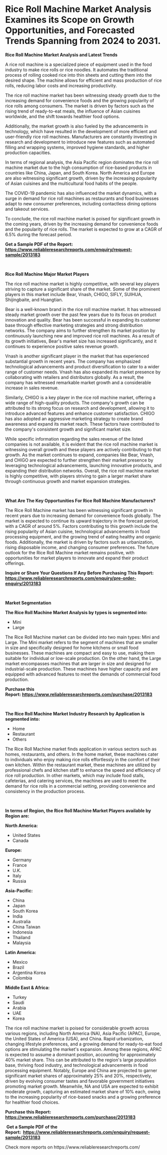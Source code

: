 <p><h1>Rice Roll Machine Market Analysis Examines its Scope on Growth Opportunities, and Forecasted Trends Spanning from 2024 to 2031.</h1></p><p><strong>Rice Roll Machine Market Analysis and Latest Trends</strong></p>
<p><p>A rice roll machine is a specialized piece of equipment used in the food industry to make rice rolls or rice noodles. It automates the traditional process of rolling cooked rice into thin sheets and cutting them into the desired shape. The machine allows for efficient and mass production of rice rolls, reducing labor costs and increasing productivity.</p><p>The rice roll machine market has been witnessing steady growth due to the increasing demand for convenience foods and the growing popularity of rice rolls among consumers. The market is driven by factors such as the rising trend of ready-to-eat meals, the influence of Asian cuisines worldwide, and the shift towards healthier food options.</p><p>Additionally, the market growth is also fueled by the advancements in technology, which have resulted in the development of more efficient and user-friendly rice roll machines. Manufacturers are constantly investing in research and development to introduce new features such as automated filling and wrapping systems, improved hygiene standards, and higher production capacities.</p><p>In terms of regional analysis, the Asia Pacific region dominates the rice roll machine market due to the high consumption of rice-based products in countries like China, Japan, and South Korea. North America and Europe are also witnessing significant growth, driven by the increasing popularity of Asian cuisines and the multicultural food habits of the people.</p><p>The COVID-19 pandemic has also influenced the market dynamics, with a surge in demand for rice roll machines as restaurants and food businesses adapt to new consumer preferences, including contactless dining options and takeout services.</p><p>To conclude, the rice roll machine market is poised for significant growth in the coming years, driven by the increasing demand for convenience foods and the popularity of rice rolls. The market is expected to grow at a CAGR of 6.5% during the forecast period.</p></p>
<p><strong>Get a Sample PDF of the Report:&nbsp; <a href="https://www.reliableresearchreports.com/enquiry/request-sample/2013183">https://www.reliableresearchreports.com/enquiry/request-sample/2013183</a></strong></p>
<p>&nbsp;</p>
<p><strong>Rice Roll Machine Major Market Players</strong></p>
<p><p>The rice roll machine market is highly competitive, with several key players striving to capture a significant share of the market. Some of the prominent players in this market include Bear, Vnash, CHIGO, SIFLY, SUIHUA, Shijingbaite, and Huangtian.</p><p>Bear is a well-known brand in the rice roll machine market. It has witnessed steady market growth over the past few years due to its focus on product innovation and quality. Bear has been successful in expanding its customer base through effective marketing strategies and strong distribution networks. The company aims to further strengthen its market position by continuously launching new and improved rice roll machines. As a result of its growth initiatives, Bear's market size has increased significantly, and it continues to experience positive sales revenue growth.</p><p>Vnash is another significant player in the market that has experienced substantial growth in recent years. The company has emphasized technological advancements and product diversification to cater to a wider range of customer needs. Vnash has also expanded its market presence by collaborating with retailers and distributors globally. As a result, the company has witnessed remarkable market growth and a considerable increase in sales revenue.</p><p>Similarly, CHIGO is a key player in the rice roll machine market, offering a wide range of high-quality products. The company's growth can be attributed to its strong focus on research and development, allowing it to introduce advanced features and enhance customer satisfaction. CHIGO has also adopted an aggressive marketing strategy to create brand awareness and expand its market reach. These factors have contributed to the company's consistent growth and significant market size.</p><p>While specific information regarding the sales revenue of the listed companies is not available, it is evident that the rice roll machine market is witnessing overall growth and these players are actively contributing to that growth. As the market continues to expand, companies like Bear, Vnash, and CHIGO are expected to further strengthen their market presence by leveraging technological advancements, launching innovative products, and expanding their distribution networks. Overall, the rice roll machine market is highly competitive, with players striving to gain a larger market share through continuous growth and market expansion strategies.</p></p>
<p>&nbsp;</p>
<p><strong>What Are The Key Opportunities For Rice Roll Machine Manufacturers?</strong></p>
<p><p>The Rice Roll Machine market has been witnessing significant growth in recent years due to increasing demand for convenience foods globally. The market is expected to continue its upward trajectory in the forecast period, with a CAGR of around 5%. Factors contributing to this growth include the rising popularity of Asian cuisine, technological advancements in food processing equipment, and the growing trend of eating healthy and organic foods. Additionally, the market is driven by factors such as urbanization, rising disposable income, and changing consumer preferences. The future outlook for the Rice Roll Machine market remains positive, with opportunities for market players to innovate and expand their product offerings.</p></p>
<p><strong>Inquire or Share Your Questions If Any Before Purchasing This Report: <a href="https://www.reliableresearchreports.com/enquiry/pre-order-enquiry/2013183">https://www.reliableresearchreports.com/enquiry/pre-order-enquiry/2013183</a></strong></p>
<p>&nbsp;</p>
<p><strong>Market Segmentation</strong></p>
<p><strong>The Rice Roll Machine Market Analysis by types is segmented into:</strong></p>
<p><ul><li>Mini</li><li>Large</li></ul></p>
<p><p>The Rice Roll Machine market can be divided into two main types: Mini and Large. The Mini market refers to the segment of machines that are smaller in size and specifically designed for home kitchens or small food businesses. These machines are compact and easy to use, making them suitable for individual or low-scale production. On the other hand, the Large market encompasses machines that are larger in size and designed for industrial-scale production. These machines have higher capacity and are equipped with advanced features to meet the demands of commercial food production.</p></p>
<p><strong>Purchase this Report:&nbsp;<a href="https://www.reliableresearchreports.com/purchase/2013183">https://www.reliableresearchreports.com/purchase/2013183</a></strong></p>
<p>&nbsp;</p>
<p><strong>The Rice Roll Machine Market Industry Research by Application is segmented into:</strong></p>
<p><ul><li>Home</li><li>Restaurant</li><li>Others</li></ul></p>
<p><p>The Rice Roll Machine market finds application in various sectors such as homes, restaurants, and others. In the home market, these machines cater to individuals who enjoy making rice rolls effortlessly in the comfort of their own kitchen. Within the restaurant market, these machines are utilized by professional chefs and kitchen staff to enhance the speed and efficiency of rice roll production. In other markets, which may include food stalls, cafeterias, and catering services, the machines are used to meet the demand for rice rolls in a commercial setting, providing convenience and consistency in the production process.</p></p>
<p>&nbsp;</p>
<p><strong>In terms of Region, the Rice Roll Machine Market Players available by Region are:</strong></p>
<p>
    <p> <strong> North America: </strong>
        <ul>
            <li>United States</li>
            <li>Canada</li>
        </ul>
        </p> 
    <p> <strong> Europe: </strong>
        <ul>
            <li>Germany</li>
            <li>France</li>
            <li>U.K.</li>
            <li>Italy</li>
            <li>Russia</li>
        </ul>
        </p> 
    <p> <strong> Asia-Pacific: </strong>
        <ul>
            <li>China</li>
            <li>Japan</li>
            <li>South Korea</li>
            <li>India</li>
            <li>Australia</li>
            <li>China Taiwan</li>
            <li>Indonesia</li>
            <li>Thailand</li>
            <li>Malaysia</li>
        </ul>
        </p> 
    <p> <strong> Latin America: </strong>
        <ul>
            <li>Mexico</li>
            <li>Brazil</li>
            <li>Argentina Korea</li>
            <li>Colombia</li>
        </ul>
        </p> 
    <p> <strong> Middle East & Africa: </strong>
        <ul>
            <li>Turkey</li>
            <li>Saudi</li>
            <li>Arabia</li>
            <li>UAE</li>
            <li>Korea</li>
        </ul>
    </p>
    </p>
<p><p>The rice roll machine market is poised for considerable growth across various regions, including North America (NA), Asia Pacific (APAC), Europe, the United States of America (USA), and China. Rapid urbanization, changing lifestyle preferences, and a growing demand for ready-to-eat food options are stimulating the market's expansion. Among these regions, APAC is expected to assume a dominant position, accounting for approximately 40% market share. This can be attributed to the region's large population base, thriving food industry, and technological advancements in food processing equipment. Notably, Europe and China are projected to garner significant market shares of approximately 25% and 20%, respectively, driven by evolving consumer tastes and favorable government initiatives promoting market growth. Meanwhile, NA and USA are expected to exhibit moderate growth, capturing an estimated market share of 10% each, owing to the increasing popularity of rice-based snacks and a growing preference for healthier food choices.</p></p>
<p><strong>Purchase this Report: <a href="https://www.reliableresearchreports.com/purchase/2013183">https://www.reliableresearchreports.com/purchase/2013183</a></strong></p>
<p>&nbsp;<strong>Get a Sample PDF of the Report:&nbsp;&nbsp;<a href="https://www.reliableresearchreports.com/enquiry/request-sample/2013183">https://www.reliableresearchreports.com/enquiry/request-sample/2013183</a></strong></p>
<p><strong></strong></p>
<p>Check more reports on https://www.reliableresearchreports.com/</p>